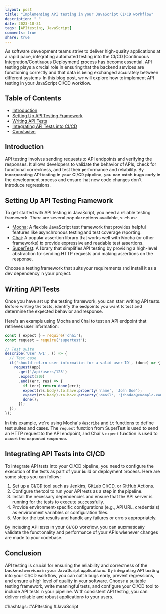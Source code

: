 ```yaml
---
layout: post
title: "Implementing API testing in your JavaScript CI/CD workflow"
description: " "
date: 2023-10-31
tags: [APItesting, JavaScript]
comments: true
share: true
---
```


As software development teams strive to deliver high-quality applications at a rapid pace, integrating automated testing into the CI/CD (Continuous Integration/Continuous Deployment) process has become essential. API testing plays a crucial role in ensuring that the backend services are functioning correctly and that data is being exchanged accurately between different systems. In this blog post, we will explore how to implement API testing in your JavaScript CI/CD workflow.

## Table of Contents

- [Introduction](#introduction)
- [Setting Up API Testing Framework](#setting-up-api-testing-framework)
- [Writing API Tests](#writing-api-tests)
- [Integrating API Tests into CI/CD](#integrating-api-tests-into-ci/cd)
- [Conclusion](#conclusion)

## Introduction

API testing involves sending requests to API endpoints and verifying the responses. It allows developers to validate the behavior of APIs, check for functional correctness, and test their performance and reliability. By incorporating API testing in your CI/CD pipeline, you can catch bugs early in the development process and ensure that new code changes don't introduce regressions.

## Setting Up API Testing Framework

To get started with API testing in JavaScript, you need a reliable testing framework. There are several popular options available, such as:

- [Mocha](https://mochajs.org/): A flexible JavaScript test framework that provides helpful features like asynchronous testing and test coverage reporting.
- [Chai](https://www.chaijs.com/): A popular assertion library that works well with Mocha (or other frameworks) to provide expressive and readable test assertions.
- [SuperTest](https://github.com/visionmedia/supertest): A library that simplifies API testing by providing a high-level abstraction for sending HTTP requests and making assertions on the response.

Choose a testing framework that suits your requirements and install it as a dev dependency in your project.

## Writing API Tests

Once you have set up the testing framework, you can start writing API tests. Before writing the tests, identify the endpoints you want to test and determine the expected behavior and response.

Here's an example using Mocha and Chai to test an API endpoint that retrieves user information:

```javascript
const { expect } = require('chai');
const request = require('supertest');

// Test suite
describe('User API', () => {
  // Test case
  it('should return user information for a valid user ID', (done) => {
    request(app)
      .get('/api/users/123')
      .expect(200)
      .end((err, res) => {
        if (err) return done(err);
        expect(res.body).to.have.property('name', 'John Doe');
        expect(res.body).to.have.property('email', 'johndoe@example.com');
        done();
      });
  });
});
```

In this example, we're using Mocha's `describe` and `it` functions to define test suites and cases. The `request` function from SuperTest is used to send an HTTP request to the API endpoint, and Chai's `expect` function is used to assert the expected response.

## Integrating API Tests into CI/CD

To integrate API tests into your CI/CD pipeline, you need to configure the execution of the tests as part of your build or deployment process. Here are some steps you can follow:

1. Set up a CI/CD tool such as Jenkins, GitLab CI/CD, or GitHub Actions.
2. Configure the tool to run your API tests as a step in the pipeline.
3. Install the necessary dependencies and ensure that the API server is running for the tests to execute successfully.
4. Provide environment-specific configurations (e.g., API URL, credentials) as environment variables or configuration files.
5. Monitor the test results and handle any failures or errors appropriately.

By including API tests in your CI/CD workflow, you can automatically validate the functionality and performance of your APIs whenever changes are made to your codebase.

## Conclusion

API testing is crucial for ensuring the reliability and correctness of the backend services in your JavaScript applications. By integrating API testing into your CI/CD workflow, you can catch bugs early, prevent regressions, and ensure a high level of quality in your software. Choose a suitable testing framework, write meaningful tests, and configure your CI/CD tool to include API tests in your pipeline. With consistent API testing, you can deliver reliable and robust applications to your users.

#hashtags: #APItesting #JavaScript
